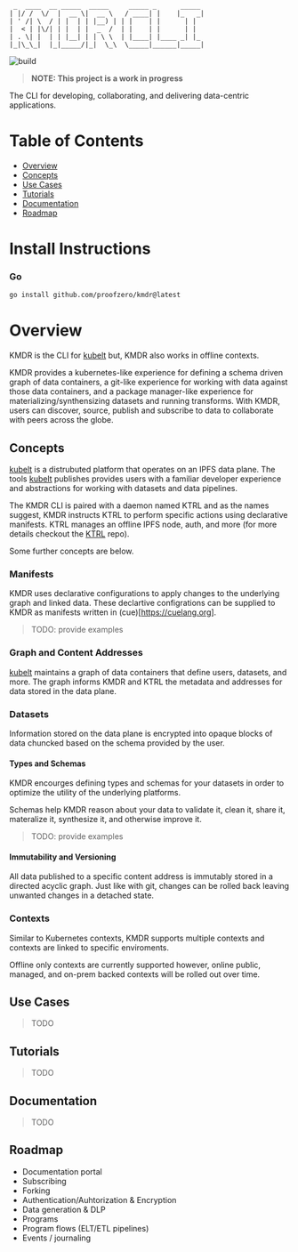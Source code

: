 ```
 _  ____  __ _____  _____     _____ _      _____ 
| |/ /  \/  |  __ \|  __ \   / ____| |    |_   _|
| ' /| \  / | |  | | |__) | | |    | |      | |  
|  < | |\/| | |  | |  _  /  | |    | |      | |  
| . \| |  | | |__| | | \ \  | |____| |____ _| |_ 
|_|\_\_|  |_|_____/|_|  \_\  \_____|______|_____|
```
 ![build](https://github.com/proofzero/kmdr/actions/workflows/bazel.yaml/badge.svg)

> **NOTE: This project is a work in progress**

The CLI for developing, collaborating, and delivering data-centric applications.

# Table of Contents
- [Overview](#overview)
- [Concepts](#concepts)
- [Use Cases](#usecases)
- [Tutorials](#tutorials)
- [Documentation](#documentation)
- [Roadmap](#roadmap)

# Install Instructions

### Go
```bash
go install github.com/proofzero/kmdr@latest
```

# Overview

KMDR is the CLI for [kubelt](https://kubelt.com) but, KMDR also works in offline contexts.

KMDR provides a kubernetes-like experience for defining a schema driven graph of data containers, a git-like experience for working with data against those data containers, and a package manager-like experience for materializing/synthensizing datasets and running transforms. With KMDR, users can discover, source, publish and subscribe to data to collaborate with peers across the globe.

## Concepts

[kubelt](https://kubelt.com) is a distrubuted platform that operates on an IPFS data plane. The tools [kubelt](https://kubelt.com) publishes provides users with a familiar developer experience and abstractions for working with datasets and data pipelines.

The KMDR CLI is paired with a daemon named KTRL and as the names suggest, KMDR instructs KTRL to perform specific actions using declarative manifests. KTRL manages an offline IPFS node, auth, and more (for more details checkout the [KTRL](https://github.com/proofzero/ktrl) repo).

Some further concepts are below.

### Manifests

KMDR uses declarative configurations to apply changes to the underlying graph and linked data. These declartive configrations can be supplied to KMDR as manifests written in (cue)[https://cuelang.org].

> TODO: provide examples

### Graph and Content Addresses

[kubelt](https://kubelt.com) maintains a graph of data containers that define users, datasets, and more. The graph informs KMDR and KTRL the metadata and addresses for data stored in the data plane.

### Datasets

Information stored on the data plane is encrypted into opaque blocks of data chuncked based on the schema provided by the user.

#### Types and Schemas

KMDR encourges defining types and schemas for your datasets in order to optimize the utility of the underlying platforms.

Schemas help KMDR reason about your data to validate it, clean it, share it, materalize it, synthesize it, and otherwise improve it. 

> TODO: provide examples

#### Immutability and Versioning

All data published to a specific content address is immutably stored in a directed acyclic graph. Just like with git, changes can be rolled back leaving unwanted changes in a detached state.

### Contexts

Similar to Kubernetes contexts, KMDR supports multiple contexts and contexts are linked to specific enviroments.

Offline only contexts are currently supported however, online public, managed, and on-prem backed contexts will be rolled out over time.

## Use Cases

> TODO

## Tutorials

> TODO

## Documentation

> TODO

## Roadmap
- Documentation portal
- Subscribing
- Forking
- Authentication/Auhtorization & Encryption
- Data generation & DLP
- Programs
- Program flows (ELT/ETL pipelines)
- Events / journaling